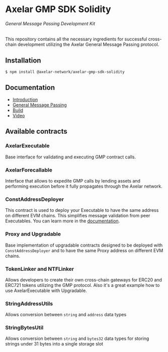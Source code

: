 # Axelar GMP SDK Solidity
###### General Message Passing Development Kit

This repository contains all the necessary ingredients for successful cross-chain development 
utilizing the Axelar General Message Passing protocol.  

## Installation
```shell
$ npm install @axelar-network/axelar-gmp-sdk-solidity
```

## Documentation
 * [Introduction](https://docs.axelar.dev/dev/intro)
 * [General Message Passing](https://docs.axelar.dev/dev/gmp-overview)
 * [Build](https://docs.axelar.dev/dev/build/getting-started)
 * [Video](https://docs.axelar.dev/dev/guides/video-guides)

## Available contracts

### AxelarExecutable
Base interface for validating and executing GMP contract calls.

### AxelarForecallable
Interface that allows to expedite GMP calls by lending assets and performing execution 
before it fully propagates through the Axelar network.

### ConstAddressDeployer
This contract is used to deploy your Executable to have the same address on different EVM chains.
This simplifies message validation from peer Executables. You can learn more in the
[documentation](https://docs.axelar.dev/dev/build/solidity-utilities).

### Proxy and Upgradable
Base implementation of upgradable contracts designed to be deployed with `ConstAddressDeployer`
and to have the same Proxy address on different EVM chains.

### TokenLinker and NTFLinker
Allows developers to create their own cross-chain gateways for
ERC20 and ERC721 tokens utilizing the GMP protocol.
Also it's a great example how to use AxelarExecutable with Upgradable.

### StringAddressUtils
Allows conversion between `string` and `address` data types

### StringBytesUtil
Allows conversion between `string` and `bytes32` data types 
for storing strings under 31 bytes into a single storage slot
